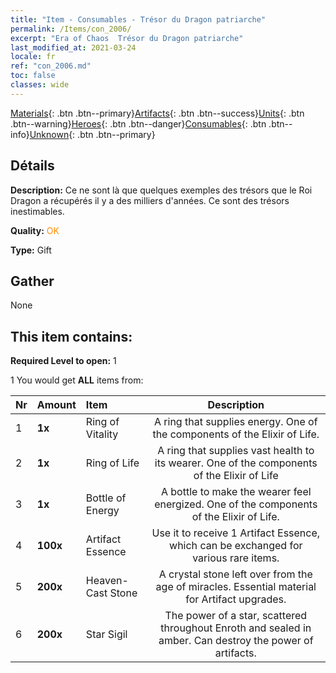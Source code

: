 ```yaml
---
title: "Item - Consumables - Trésor du Dragon patriarche"
permalink: /Items/con_2006/
excerpt: "Era of Chaos  Trésor du Dragon patriarche"
last_modified_at: 2021-03-24
locale: fr
ref: "con_2006.md"
toc: false
classes: wide
---
```

 [Materials](/fr/Items/){: .btn .btn--primary}[Artifacts](/fr/Items/Artifacts/){: .btn .btn--success}[Units](/fr/Items/Units/){: .btn .btn--warning}[Heroes](/fr/Items/Heroes/){: .btn .btn--danger}[Consumables](/fr/Items/Consumables/){: .btn .btn--info}[Unknown](/fr/Items/Unknown/){: .btn .btn--primary}

## Détails
 **Description:** Ce ne sont là que quelques exemples des trésors que le Roi Dragon a récupérés il y a des milliers d'années. Ce sont des trésors inestimables.

 **Quality:** <span style="color: #FF8C00">OK</span>

 **Type:** Gift

## Gather

  None

## This item contains:

 **Required Level to open:** 1

 1 You would get **ALL** items  from:

  | Nr | Amount |     Item    | Description |
  |:---|:-------|:------------|:-----------:|
  | 1 |  **1x** | Ring of Vitality | A ring that supplies energy. One of the components of the Elixir of Life.  | 
  | 2 |  **1x** | Ring of Life | A ring that supplies vast health to its wearer. One of the components of the Elixir of Life  | 
  | 3 |  **1x** | Bottle of Energy | A bottle to make the wearer feel energized. One of the components of the Elixir of Life.  | 
  | 4 |  **100x** | Artifact Essence | Use it to receive 1 Artifact Essence, which can be exchanged for various rare items.  | 
  | 5 |  **200x** | Heaven-Cast Stone | A crystal stone left over from the age of miracles. Essential material for Artifact upgrades.  | 
  | 6 |  **200x** | Star Sigil | The power of a star, scattered throughout Enroth and sealed in amber. Can destroy the power of artifacts.  | 
